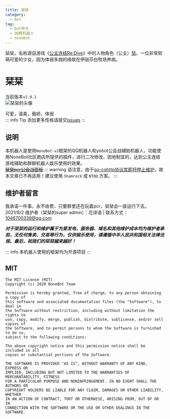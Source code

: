 ```yaml
---
title: 栞栞
category:
  - bot
tag:
  - bot命令
  - QQ群机器人
  - nonebot
---
```

栞栞，名称源自游戏《[公主连结Re:Dive](https://game.bilibili.com/pcr/)》中的人物角色（公主）[栞](https://wiki.biligame.com/pcr/%E6%A0%9E)。一位非常软萌可爱的少女，因为体弱多病的缘故在伊丽莎白牧场养病。
<!--more-->
# 栞栞
当前版本`v2.0.1`  
![栞栞的头像](https://img12.360buyimg.com/ddimg/jfs/t1/177496/11/19424/7868/61188268E43a55f72/7368e46f20382fe7.jpg)  

可爱，温柔，傲娇，体弱  
::: info Tip
添加更多性格请提交[issues](https://github.com/a1046700338/MyPress/issues/new)
:::
## 说明
本机器人是使用`NoneBot-v2`框架的QQ机器人和yobot公会战辅助机器人，功能使用NoneBot社区商店所提供的插件，进行二次修改，因地制宜的，达到公主连结游戏辅助和群聊机器人娱乐使用的效果。  
~~[栞栞pcr公会战面板]()~~
::: warning
请注意，由于[go-cqhttp协议库即将停止维护](https://github.com/Mrs4s/go-cqhttp/issues/2471)，故本文章已不再适用！建议使用 `Shamrock` 或 `NTQQ` 方案。
:::
## 维护者留言
我承诺一件事，永不收费，只要群里还在玩着pcr，栞栞会一直运行下去。
2021/8/2    维护者（栞栞的super admin）：花诽语 | 联系方式：<1046700338@qq.com>

***对于栞栞的运行和维护属于为爱发电，服务器、域名和其他维护成本均为维护者承担，无任何售卖、交易等行为，仅供娱乐使用，请遵循中华人民共和国相关法律法规。最后，祝我们的栞栞越来越好！***

::: info
本机器人使用的框架均为开源项目
:::

## MIT
```
The MIT License (MIT)
Copyright (c) 2020 NoneBot Team

Permission is hereby granted, free of charge, to any person obtaining a copy of
this software and associated documentation files (the "Software"), to deal in
the Software without restriction, including without limitation the rights to
use, copy, modify, merge, publish, distribute, sublicense, and/or sell copies of
the Software, and to permit persons to whom the Software is furnished to do so,
subject to the following conditions:

The above copyright notice and this permission notice shall be included in all
copies or substantial portions of the Software.

THE SOFTWARE IS PROVIDED "AS IS", WITHOUT WARRANTY OF ANY KIND, EXPRESS OR
IMPLIED, INCLUDING BUT NOT LIMITED TO THE WARRANTIES OF MERCHANTABILITY, FITNESS
FOR A PARTICULAR PURPOSE AND NONINFRINGEMENT. IN NO EVENT SHALL THE AUTHORS OR
COPYRIGHT HOLDERS BE LIABLE FOR ANY CLAIM, DAMAGES OR OTHER LIABILITY, WHETHER
IN AN ACTION OF CONTRACT, TORT OR OTHERWISE, ARISING FROM, OUT OF OR IN
CONNECTION WITH THE SOFTWARE OR THE USE OR OTHER DEALINGS IN THE SOFTWARE.
```